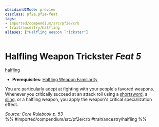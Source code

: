 ```yaml
---
obsidianUIMode: preview
cssclass: pf2e,pf2e-feat
tags:
- imported/compendium/src/pf2e/crb
- trait/ancestry/halfling
aliases: ["Halfling Weapon Trickster"]
---
```

# Halfling Weapon Trickster  *Feat 5*  
[halfling](halfling.md)  

- **Prerequisites**: [Halfling Weapon Familiarity](halfling-weapon-familiarity.md)

You are particularly adept at fighting with your people's favored weapons. Whenever you critically succeed at an attack roll using a [shortsword](../equipment/items/shortsword.md), a [sling](../equipment/items/sling.md), or a halfling weapon, you apply the weapon's critical specialization effect.

*Source: Core Rulebook p. 53*  
%% #imported/compendium/src/pf2e/crb #trait/ancestry/halfling %%
